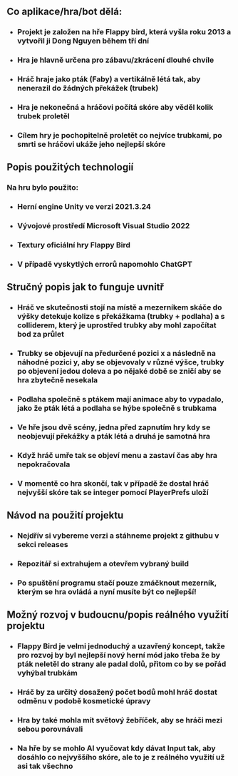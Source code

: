 ## Co aplikace/hra/bot dělá:
- ### Projekt je založen na hře Flappy bird, která vyšla roku 2013 a vytvořil ji Dong Nguyen během tří dní
- ### Hra je hlavně určena pro zábavu/zkrácení dlouhé chvíle
- ### Hráč hraje jako pták (Faby) a vertikálně létá tak, aby nenerazil do žádných překážek (trubek)
- ### Hra je nekonečná a hráčovi počítá skóre aby věděl kolik trubek proletěl
- ### Cílem hry je pochopitelně proletět co nejvíce trubkami, po smrti se hráčovi ukáže jeho nejlepší skóre

 ## Popis použitých technologií
 ### Na hru bylo použito: 
- ### Herní engine Unity ve verzi 2021.3.24
- ### Vývojové prostředí Microsoft Visual Studio 2022
- ### Textury oficiální hry Flappy Bird
- ### V případě vyskytlých errorů napomohlo ChatGPT 

 ## Stručný popis jak to funguje uvnitř
- ### Hráč ve skutečnosti stojí na místě a mezerníkem skáče do výšky detekuje kolize s překážkama (trubky + podlaha) a s colliderem, který je uprostřed trubky aby mohl započítat bod za průlet
- ### Trubky se objevují na předurčené pozici x a následně na náhodné pozici y, aby se objevovaly v různé výšce, trubky po objevení jedou doleva a po nějaké době se zničí aby se hra zbytečně nesekala
- ### Podlaha společně s ptákem mají animace aby to vypadalo, jako že pták létá a podlaha se hýbe společně s trubkama
- ### Ve hře jsou dvě scény, jedna před zapnutím hry kdy se neobjevují překážky a pták létá a druhá je samotná hra
- ### Když hráč umře tak se objeví menu a zastaví čas aby hra nepokračovala
- ### V momentě co hra skončí, tak v případě že dostal hráč nejvyšší skóre tak se integer pomocí PlayerPrefs uloží

 ## Návod na použití projektu
- ### Nejdřív si vybereme verzi a stáhneme projekt z githubu v sekci releases
- ### Repozitář si extrahujem a otevřem vybraný build
- ### Po spuštění programu stačí pouze zmáčknout mezerník, kterým se hra ovládá a nyní musíte být co nejlepší!

 ## Možný rozvoj v budoucnu/popis reálného využití projektu
- ### Flappy Bird je velmi jednoduchý a uzavřený koncept, takže pro rozvoj by byl nejlepší nový herní mód jako třeba že by pták neletěl do strany ale padal dolů, přitom co by se pořád vyhýbal trubkám
- ### Hráč by za určitý dosažený počet bodů mohl hráč dostat odměnu v podobě kosmetické úpravy
- ### Hra by také mohla mít světový žebříček, aby se hráči mezi sebou porovnávali
- ### Na hře by se mohlo AI vyučovat kdy dávat Input tak, aby dosáhlo co nejvyššího skóre, ale to je z reálného využití už asi tak všechno
